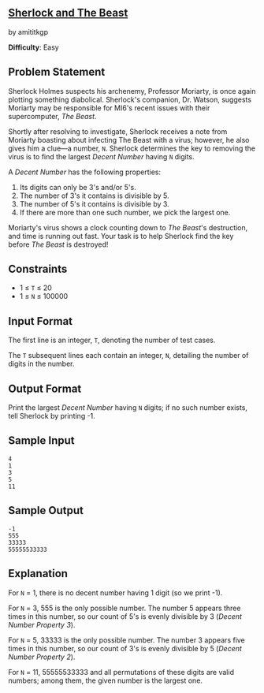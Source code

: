 ## [Sherlock and The Beast]
by amititkgp

**Difficulty**: Easy

## Problem Statement

Sherlock Holmes suspects his archenemy, Professor Moriarty, is once again
plotting something diabolical. Sherlock's companion, Dr. Watson, suggests
Moriarty may be responsible for MI6's recent issues with their supercomputer,
*The Beast*.

Shortly after resolving to investigate, Sherlock receives a note from Moriarty
boasting about infecting The Beast with a virus; however, he also gives him a
clue—a number, `N`. Sherlock determines the key to removing the virus is to
find the largest *Decent Number* having `N` digits.

A *Decent Number* has the following properties:

1. Its digits can only be 3's and/or 5's.
2. The number of 3's it contains is divisible by 5.
3. The number of 5's it contains is divisible by 3.
4. If there are more than one such number, we pick the largest one.

Moriarty's virus shows a clock counting down to *The Beast*'s destruction, and
time is running out fast. Your task is to help Sherlock find the key before
*The Beast* is destroyed!

## Constraints

* 1 &le; `T` &le; 20
* 1 &le; `N` &le; 100000

## Input Format

The first line is an integer, `T`, denoting the number of test cases.

The `T` subsequent lines each contain an integer, `N`, detailing the number of
digits in the number.

## Output Format

Print the largest *Decent Number* having `N` digits; if no such number exists,
tell Sherlock by printing -1.

## Sample Input

```
4
1
3
5
11
```

## Sample Output

```
-1
555
33333
55555533333
```

## Explanation

For `N` = 1, there is no decent number having 1 digit (so we print -1).

For `N` = 3, 555 is the only possible number. The number 5 appears three times
in this number, so our count of 5's is evenly divisible by 3 (*Decent Number
Property 3*).

For `N` = 5, 33333 is the only possible number. The number 3 appears five
times in this number, so our count of 3's is evenly divisible by 5 (*Decent
Number Property 2*).

For `N` = 11, 55555533333 and all permutations of these digits are valid
numbers; among them, the given number is the largest one.

[Sherlock and The Beast]:https://www.hackerrank.com/challenges/sherlock-and-the-beast
